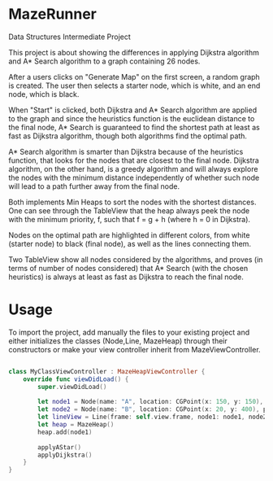 # MazeRunner
Data Structures Intermediate Project


This project is about showing the differences in applying Dijkstra algorithm and A* Search algorithm to a graph containing 26 nodes.

After a users clicks on "Generate Map" on the first screen, a random graph is created. The user then selects a starter node, which is white, and an end node, which is black.

When "Start" is clicked, both Dijkstra and A* Search algorithm are applied to the graph and since the heuristics function is the euclidean distance to the final node, A* Search is guaranteed to find the shortest path at least as fast as Dijkstra algorithm, though both algorithms find the optimal path.

A* Search algorithm is smarter than Dijkstra because of the heuristics function, that looks for the nodes that are closest to the final node. Dijkstra algorithm, on the other hand, is a greedy algorithm and will always explore the nodes with the minimum distance independently of whether such node will lead to a path further away from the final node.

Both implements Min Heaps to sort the nodes with the shortest distances. One can see through the TableView that the heap always peek the node with the minimum priority, f, such that f = g + h (where h = 0 in Dijkstra).

Nodes on the optimal path are highlighted in different colors, from white (starter node) to black (final node), as well as the lines connecting them.

Two TableView show all nodes considered by the algorithms, and proves (in terms of number of nodes considered) that A* Search (with the chosen heuristics) is always at least as fast as Dijkstra to reach the final node.


# Usage

To import the project, add manually the files to your existing project and either initializes the classes (Node,Line, MazeHeap) through their constructors or make your view controller inherit from MazeViewController.


```swift

class MyClassViewController : MazeHeapViewController {
    override func viewDidLoad() {
        super.viewDidLoad()
        
        let node1 = Node(name: "A", location: CGPoint(x: 150, y: 150), priority: "0")
        let node2 = Node(name: "B", location: CGPoint(x: 20, y: 400), priority: "10000")
        let lineView = Line(frame: self.view.frame, node1: node1, node2: node2, color: UIColor.white(), thickness: 1.5)
        let heap = MazeHeap()
        heap.add(node1)
        
        applyAStar()
        applyDijkstra()
    }
}
```
